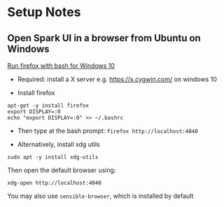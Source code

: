 # Setup Notes

## Open Spark UI in a browser from Ubuntu on Windows 

[Run firefox with bash for Windows 10]( https://ethanvanderbuilt.com/how-to-run-the-firefox-web-browser-with-bash-for-windows-10/ )

- Required: install a X server e.g. https://x.cygwin.com/ on windows 10

- Install firefox

```shell
apt-get -y install firefox
export DISPLAY=:0
echo "export DISPLAY=:0" >> ~/.bashrc
```

- Then type at the bash prompt: ``firefox http://localhost:4040``


- Alternatively, install xdg utils
 
```shell
sudo apt -y install xdg-utils
```

Then open the default browser using: 

```shell
xdg-open http://localhost:4040
```

You may also use ``sensible-browser``, which is installed by default